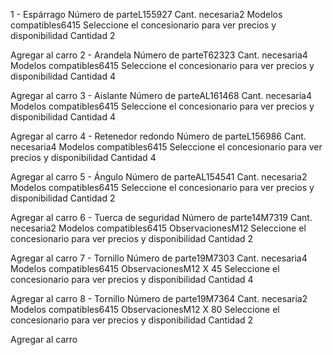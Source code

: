 1 -
Espárrago
Número de parteL155927
Cant. necesaria2
Modelos compatibles6415
Seleccione el concesionario para ver precios y disponibilidad
Cantidad
2

Agregar al carro
2 -
Arandela
Número de parteT62323
Cant. necesaria4
Modelos compatibles6415
Seleccione el concesionario para ver precios y disponibilidad
Cantidad
4

Agregar al carro
3 -
Aislante
Número de parteAL161468
Cant. necesaria4
Modelos compatibles6415
Seleccione el concesionario para ver precios y disponibilidad
Cantidad
4

Agregar al carro
4 -
Retenedor redondo
Número de parteL156986
Cant. necesaria4
Modelos compatibles6415
Seleccione el concesionario para ver precios y disponibilidad
Cantidad
4

Agregar al carro
5 -
Ángulo
Número de parteAL154541
Cant. necesaria2
Modelos compatibles6415
Seleccione el concesionario para ver precios y disponibilidad
Cantidad
2

Agregar al carro
6 -
Tuerca de seguridad
Número de parte14M7319
Cant. necesaria2
Modelos compatibles6415
ObservacionesM12
Seleccione el concesionario para ver precios y disponibilidad
Cantidad
2

Agregar al carro
7 -
Tornillo
Número de parte19M7303
Cant. necesaria4
Modelos compatibles6415
ObservacionesM12 X 45
Seleccione el concesionario para ver precios y disponibilidad
Cantidad
4

Agregar al carro
8 -
Tornillo
Número de parte19M7364
Cant. necesaria2
Modelos compatibles6415
ObservacionesM12 X 80
Seleccione el concesionario para ver precios y disponibilidad
Cantidad
2

Agregar al carro